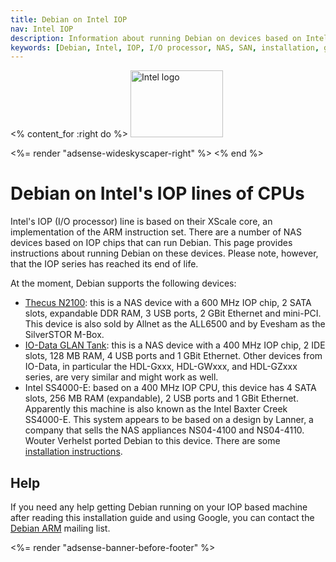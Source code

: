 ```yaml
---
title: Debian on Intel IOP
nav: Intel IOP
description: Information about running Debian on devices based on Intel's IOP chip
keywords: [Debian, Intel, IOP, I/O processor, NAS, SAN, installation, guide]
---
```


<% content_for :right do %>
<img src = "images/r_intel.gif" class="border" alt="Intel logo" width="148" height="107" />

<%= render "adsense-wideskyscaper-right" %>
<% end %>

<h1>Debian on Intel's IOP lines of CPUs</h1>

Intel's IOP (I/O processor) line is based on their XScale core, an
implementation of the ARM instruction set.  There are a number of NAS
devices based on IOP chips that can run Debian.  This page provides
instructions about running Debian on these devices.  Please note, however,
that the IOP series has reached its end of life.

At the moment, Debian supports the following devices:

<ul>

<li><a href = "n2100">Thecus N2100</a>: this is a NAS device with a 600 MHz
IOP chip, 2 SATA slots, expandable DDR RAM, 3 USB ports, 2 GBit Ethernet
and mini-PCI.  This device is also sold by Allnet as the ALL6500 and by
Evesham as the SilverSTOR M-Box.</li>

<li><a href = "glantank">IO-Data GLAN Tank</a>: this is a NAS device with a
400 MHz IOP chip, 2 IDE slots, 128 MB RAM, 4 USB ports and 1 GBit Ethernet.
Other devices from IO-Data, in particular the HDL-Gxxx, HDL-GWxxx, and
HDL-GZxxx series, are very similar and might work as well.</li>

<li>Intel SS4000-E: based on a 400 MHz IOP CPU, this device has 4 SATA
slots, 256 MB RAM (expandable), 2 USB ports and 1 GBit Ethernet.
Apparently this machine is also known as the Intel Baxter Creek SS4000-E.
This system appears to be based on a design by Lanner, a company that sells
the NAS appliances NS04-4100 and NS04-4110.  Wouter Verhelst
ported Debian to this device.  There are some <a href =
"http://www.debian.org/releases/stable/armel/ch05s01.html.en#boot-firmware-ss4000e">installation
instructions</a>.</li>

</ul>

<h2>Help</h2>

If you need any help getting Debian running on your IOP based machine after
reading this installation guide and using Google, you
can contact the <a href = "http://lists.debian.org/debian-arm/">Debian
ARM</a> mailing list.

<div class="bbf">
<%= render "adsense-banner-before-footer" %>
</div>

